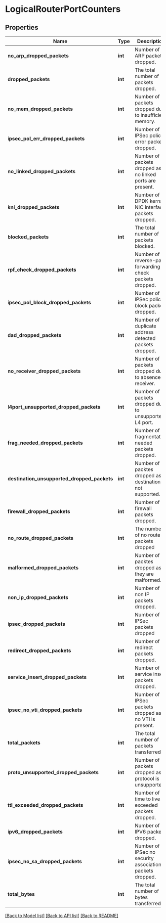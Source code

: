 # LogicalRouterPortCounters

## Properties
Name | Type | Description | Notes
------------ | ------------- | ------------- | -------------
**no_arp_dropped_packets** | **int** | Number of no ARP packets dropped. | [optional] 
**dropped_packets** | **int** | The total number of packets dropped. | [optional] 
**no_mem_dropped_packets** | **int** | Number of packets dropped due to insufficient memory. | [optional] 
**ipsec_pol_err_dropped_packets** | **int** | Number of IPSec policy error packets dropped. | [optional] 
**no_linked_dropped_packets** | **int** | Number of packets dropped as no linked ports are present. | [optional] 
**kni_dropped_packets** | **int** | Number of DPDK kernal NIC interface packets dropped. | [optional] 
**blocked_packets** | **int** | The total number of packets blocked. | [optional] 
**rpf_check_dropped_packets** | **int** | Number of reverse-path forwarding check packets dropped. | [optional] 
**ipsec_pol_block_dropped_packets** | **int** | Number of IPSec policy block packets dropped. | [optional] 
**dad_dropped_packets** | **int** | Number of duplicate address detected packets dropped. | [optional] 
**no_receiver_dropped_packets** | **int** | Number of packets dropped due to absence of receiver. | [optional] 
**l4port_unsupported_dropped_packets** | **int** | Number of packets dropped due to unsupported L4 port. | [optional] 
**frag_needed_dropped_packets** | **int** | Number of fragmentation needed packets dropped. | [optional] 
**destination_unsupported_dropped_packets** | **int** | Number of packtes dropped as destination is not supported. | [optional] 
**firewall_dropped_packets** | **int** | Number of firewall packets dropped. | [optional] 
**no_route_dropped_packets** | **int** | The number of no route packets dropped | [optional] 
**malformed_dropped_packets** | **int** | Number of packtes dropped as they are malformed. | [optional] 
**non_ip_dropped_packets** | **int** | Number of non IP packets dropped. | [optional] 
**ipsec_dropped_packets** | **int** | Number of IPSec packets dropped | [optional] 
**redirect_dropped_packets** | **int** | Number of redirect packets dropped. | [optional] 
**service_insert_dropped_packets** | **int** | Number of service insert packets dropped. | [optional] 
**ipsec_no_vti_dropped_packets** | **int** | Number of IPSec packets dropped as no VTI is present. | [optional] 
**total_packets** | **int** | The total number of packets transferred. | [optional] 
**proto_unsupported_dropped_packets** | **int** | Number of packets dropped as protocol is unsupported. | [optional] 
**ttl_exceeded_dropped_packets** | **int** | Number of time to live exceeded packets dropped. | [optional] 
**ipv6_dropped_packets** | **int** | Number of IPV6 packets dropped. | [optional] 
**ipsec_no_sa_dropped_packets** | **int** | Number of IPSec no security association packets dropped. | [optional] 
**total_bytes** | **int** | The total number of bytes transferred. | [optional] 

[[Back to Model list]](../README.md#documentation-for-models) [[Back to API list]](../README.md#documentation-for-api-endpoints) [[Back to README]](../README.md)

